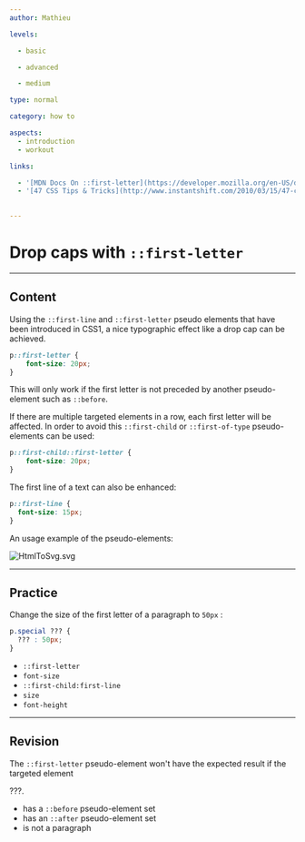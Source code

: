 ```yaml
---
author: Mathieu

levels:

  - basic

  - advanced

  - medium

type: normal

category: how to

aspects:
  - introduction
  - workout

links:

  - '[MDN Docs On ::first-letter](https://developer.mozilla.org/en-US/docs/Web/CSS/::first-letter){documentation}'
  - '[47 CSS Tips & Tricks](http://www.instantshift.com/2010/03/15/47-css-tips-tricks-to-take-your-site-to-the-next-level/){website}'
  

---
```


# Drop caps with `::first-letter`

---
## Content

Using the `::first-line` and `::first-letter` pseudo elements that have been  introduced in CSS1, a nice typographic effect like a drop cap can be achieved.

```css
p::first-letter {
    font-size: 20px;
}
```
This will only work if the  first letter is not preceded by another pseudo-element  such as `::before`.

If there are multiple targeted elements in a row, each first letter will be affected. In order to avoid this `::first-child` or `::first-of-type` pseudo-elements can be used:
```css
p::first-child::first-letter {
    font-size: 20px;
}
```
The first line of a text can also be enhanced:
```css
p::first-line {
  font-size: 15px;
}
```
An usage example of the pseudo-elements:

![HtmlToSvg.svg](https://img.enkipro.com/1c1f257c27f513aac7ff7fa09cbd468a.png)

---
## Practice

Change the size of the first letter of a paragraph to `50px` :
```css
p.special ??? {
  ??? : 50px;
}
```

* `::first-letter`
* `font-size`
* `::first-child:first-line`
* `size`
* `font-height`

---
## Revision

The `::first-letter` pseudo-element won't have the expected result if the targeted element

???.


* has a `::before` pseudo-element set
* has an `::after` pseudo-element set
* is not a paragraph
